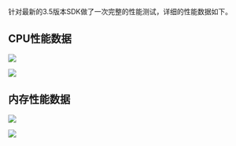 针对最新的3.5版本SDK做了一次完整的性能测试，详细的性能数据如下。
## CPU性能数据

![](//mc.qcloudimg.com/static/img/dae5704faaf937013d0fa1acbd2c9b52/ioscpu.png)

![](//mc.qcloudimg.com/static/img/f2bba2829d664d0bf0d07f180261056c/androidcpu.png)

## 内存性能数据

![](//mc.qcloudimg.com/static/img/52335b6474f02fc09cddb1788814fded/iosmemory.png)

![](//mc.qcloudimg.com/static/img/5a6d1fa9232b1d570a3cab3798507024/androidmemory.png)
